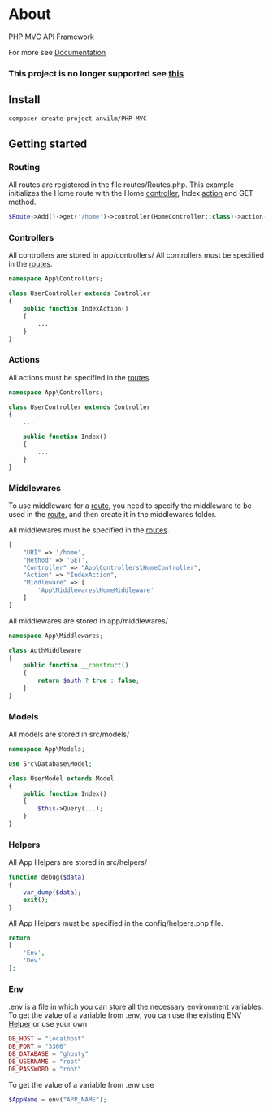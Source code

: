 # About

PHP MVC API Framework

For more see [Documentation](https://anvilm.github.io/)

### This project is no longer supported see [this](https://github.com/ghostyPHP/Ghosty)

## Install

```bash
composer create-project anvilm/PHP-MVC
```

## Getting started


### Routing

All routes are registered in the file routes/Routes.php.
This example initializes the Home route with the Home [controller](#controllers), Index [action](#actions) and GET method.

```php
$Route->Add()->get('/home')->controller(HomeController::class)->action('IndexAction');
```

### Controllers

All controllers are stored in app/controllers/
All controllers must be specified in the [routes](#routing).

```php
namespace App\Controllers;

class UserController extends Controller
{
    public function IndexAction()
    {
        ...
    }
}
```

### Actions

All actions must be specified in the [routes](#routing).

```php
namespace App\Controllers;

class UserController extends Controller
{
    ...

    public function Index()
    {
        ...
    }
}
```
### Middlewares

To use middleware for a [route](#routing), you need to specify the middleware to be used in the [route](#routing), and then create it in the middlewares folder.

All middlewares must be specified in the [routes](#routing).

```php
[
    "URI" => '/home',
    "Method" => 'GET',
    "Controller" => "App\Controllers\HomeController",
    "Action" => "IndexAction",
    "Middleware" => [
        'App\Middlewares\HomeMiddleware'
    ]
]
```
All middlewares are stored in app/middlewares/

```php
namespace App\Middlewares;

class AuthMiddleware
{
    public function __construct()
    {
        return $auth ? true : false;
    }
}
```

### Models

All models are stored in src/models/

```php
namespace App\Models;

use Src\Database\Model;

class UserModel extends Model
{
    public function Index()
    {
        $this->Query(...);
    }
}
```



### Helpers

All App Helpers are stored in src/helpers/

```php
function debug($data)
{
    var_dump($data);
    exit();
}
```

All App Helpers must be specified in the config/helpers.php file.

```php
return 
[
    'Env',
    'Dev'
];
```



### Env
.env is a file in which you can store all the necessary environment variables.
To get the value of a variable from .env, you can use the existing ENV [Helper](#helpers) or use your own

```php
DB_HOST = "localhost"
DB_PORT = "3306"
DB_DATABASE = "ghosty"
DB_USERNAME = "root"
DB_PASSWORD = "root"
```
To get the value of a variable from .env use
```php
$AppName = env("APP_NAME");
```
